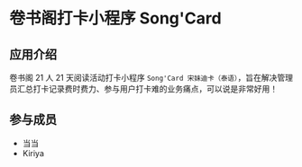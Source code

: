 # 卷书阁打卡小程序 Song'Card

## 应用介绍

卷书阁 21 人 21 天阅读活动打卡小程序 `Song'Card 宋妹迪卡（泰语）`，旨在解决管理员汇总打卡记录费时费力、参与用户打卡难的业务痛点，可以说是非常好用！

## 参与成员

- 当当
- Kiriya
